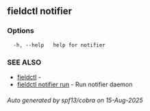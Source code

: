 ## fieldctl notifier



### Options

```
  -h, --help   help for notifier
```

### SEE ALSO

* [fieldctl](fieldctl.md)	 - 
* [fieldctl notifier run](fieldctl_notifier_run.md)	 - Run notifier daemon

###### Auto generated by spf13/cobra on 15-Aug-2025
